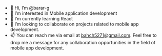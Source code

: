- 👋 Hi, I’m @barar-g
- 👀 I’m interested in Mobile application development
- 🌱 I’m currently learning React
- 💞️ I’m looking to collaborate on projects related to mobile app development.
- 📫 You can reach me via email at bahch5271@gmail.com. Feel free to drop me a message for any collaboration opportunities in the field of mobile app development.

<!---
barar-g/barar-g is a ✨ special ✨ repository because its `README.md` (this file) appears on your GitHub profile.
You can click the Preview link to take a look at your changes.
--->

